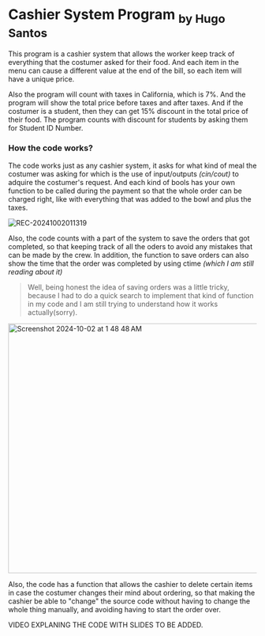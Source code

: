 # Cashier System Program <sub> by Hugo Santos </sub>

 This program is a cashier system that allows the worker keep track of everything that the costumer asked for their food. 
And each item in the menu can cause a different value at the end of the bill, so each item will have a unique price. 

Also the program will count with taxes in California, which is 7%. And the program will show the total price before taxes and after taxes. 
And if the costumer is a student, then they can get 15% discount in the total price of their food. The program counts with discount for 
students by asking them for Student ID Number.

### How the code works?

The code works just as any cashier system, it asks for what kind of meal the costumer was asking for which
is the use of input/outputs _(cin/cout)_ to adquire the costumer's request. And each kind of bools has your own
function to be called during the payment so that the whole order can be charged right, like with everything that
was added to the bowl and plus the taxes. 

![REC-20241002011319](https://github.com/user-attachments/assets/e7c30b2f-5c54-4de2-af83-07131ba58741)

Also, the code counts with a part of the system to save the orders that got completed, so that keeping track of all
the oders to avoid any mistakes that can be made by the crew. In addition, the function to save orders can also show the time 
that the order was completed by using ctime _(which I am still reading about it)_
> Well, being honest the idea of saving orders was a little tricky, because I had to do a quick search to implement that
> kind of function in my code and I am still trying to understand how it works actually(sorry).

<img width="505" alt="Screenshot 2024-10-02 at 1 48 48 AM" src="https://github.com/user-attachments/assets/33d153ff-2061-4819-8d87-62c0f85a5cd6">

Also, the code has a function that allows the cashier to delete certain items in case the costumer changes their mind about ordering,
so that making the cashier be able to "change" the source code without having to change the whole thing manually, and avoiding having to
start the order over.

VIDEO EXPLANING THE CODE WITH SLIDES TO BE ADDED.

